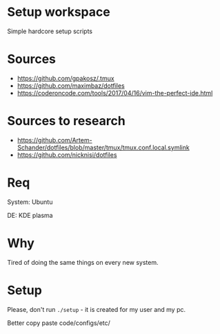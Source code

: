 # Setup workspace

Simple hardcore setup scripts

# Sources

- https://github.com/gpakosz/.tmux
- https://github.com/maximbaz/dotfiles
- https://coderoncode.com/tools/2017/04/16/vim-the-perfect-ide.html

# Sources to research

- https://github.com/Artem-Schander/dotfiles/blob/master/tmux/tmux.conf.local.symlink
- https://github.com/nicknisi/dotfiles

# Req

System: Ubuntu

DE: KDE plasma

# Why

Tired of doing the same things on every new system.

# Setup

Please, don't run `./setup` - it is created for my user and my pc.

Better copy paste code/configs/etc/
